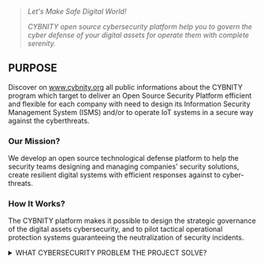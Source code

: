 > _Let's Make Safe Digital World!_
> 
> _CYBNITY open source cybersecurity platform help you to govern the cyber defense of your digital assets for operate them with complete serenity._

## PURPOSE
Discover on www.cybnity.org all public informations about the CYBNITY program which target to deliver an Open Source Security Platform efficient and flexible for each company with need to design its Information Security Management System (ISMS) and/or to operate IoT systems in a secure way against the cyberthreats.
### Our Mission?
We develop an open source technological defense platform to help the security teams designing and managing companies’ security solutions, create resilient digital systems with efficient responses against to cyber-threats.
### How It Works?
The CYBNITY platform makes it possible to design the strategic governance of the digital assets cybersecurity, and to pilot tactical operational protection systems guaranteeing the neutralization of security incidents.
<details><summary>WHAT CYBERSECURITY PROBLEM THE PROJECT SOLVE?</summary>
<p>
  
#### For any organization with complex areas to defend:
![image](https://user-images.githubusercontent.com/16148082/161939922-237cf488-e99b-4d0f-b33a-f89ebed459aa.png)
  
#### Who want to design, implement, manage and keep control of any custom Information Security Management System (ISMS):
![companies-design-isms-with-CYBNITY](https://user-images.githubusercontent.com/16148082/161939018-f2a3e3aa-7554-4176-9b21-388b085607b0.png)
  
</p>
</details>
